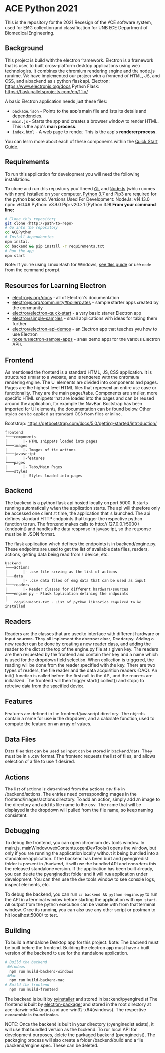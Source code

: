 # ACE Python 2021

This is the repository for the 2021 Redesign of the ACE software system, used for EMG collection and classification for UNB ECE Department of Biomedical Engineering.

## Background

This project is build with the electron framework. Electron is a framework that is used to built cross-platform desktop applications using web technologies. It combines the chromium rendering engine and the node.js runtime. We have implemented our project with a frontend of HTML, JS, and CSS, and a backend as a python flask api.
Electron: https://www.electronjs.org/docs
Python Flask: https://flask.palletsprojects.com/en/1.1.x/

A basic Electron application needs just these files:

- `package.json` - Points to the app's main file and lists its details and dependencies.
- `main.js` - Starts the app and creates a browser window to render HTML. This is the app's **main process**.
- `index.html` - A web page to render. This is the app's **renderer process**.

You can learn more about each of these components within the [Quick Start Guide](https://electronjs.org/docs/tutorial/quick-start).

## Requirements

To run this application for development you will need the following installations.

To clone and run this repository you'll need [Git](https://git-scm.com) and [Node.js](https://nodejs.org/en/download/) (which comes with [npm](http://npmjs.com)) installed on your computer. [Python 3.7](https://www.python.org/downloads/) and Pip3 are required for the python backend.
Versions Used For Development:
NodeJs: v14.13.0
npm: v6.14.9
Python: v3.9.0
Pip: v20.3.1 (Python 3.9)
**From your command line:**

```bash
# Clone this repository
git clone <http://path-to-repo>
# Go into the repository
cd ACEPython
# Install dependencies
npm install
cd backend && pip install -r requirements.txt
# Run the app
npm start
```

Note: If you're using Linux Bash for Windows, [see this guide](https://www.howtogeek.com/261575/how-to-run-graphical-linux-desktop-applications-from-windows-10s-bash-shell/) or use `node` from the command prompt.

## Resources for Learning Electron

- [electronjs.org/docs](https://electronjs.org/docs) - all of Electron's documentation
- [electronjs.org/community#boilerplates](https://electronjs.org/community#boilerplates) - sample starter apps created by the community
- [electron/electron-quick-start](https://github.com/electron/electron-quick-start) - a very basic starter Electron app
- [electron/simple-samples](https://github.com/electron/simple-samples) - small applications with ideas for taking them further
- [electron/electron-api-demos](https://github.com/electron/electron-api-demos) - an Electron app that teaches you how to use Electron
- [hokein/electron-sample-apps](https://github.com/hokein/electron-sample-apps) - small demo apps for the various Electron APIs

## Frontend

As mentioned the frontend is a standard HTML, JS, CSS application. It is structured similar to a website, and is rendered with the chromium rendering engine. The UI elements are divided into components and pages. Pages are the highest level HTML files that represent an entire use case or functionality. They are the main pages/tabs. Components are smaller, more specific HTML snippets that are loaded into the pages and can be reused around the application, for example the NavBar. Bootstrap has been imported for UI elements, the documentation can be found below. Other styles can be applied as standard CSS from files or inline.

Bootstrap: https://getbootstrap.com/docs/5.0/getting-started/introduction/

```
frontend
└───components
│		|- HTML snippets loaded into pages
└───images
|   	|- Images of the actions
└───javascript
|   	|-features
└───pages
|    	|- Tabs/Main Pages
└───styles
		|- Styles loaded into pages

```

## Backend

The backend is a python flask api hosted locally on port 5000. It starts running automatically when the application starts. The api will therefore only be accessed one client at time, the application that is launched.
The api defines standard HTTP endpoints that trigger the respective python function to run. The frontend makes calls to http:// 127.0.0.1:5000 / {endpoint} and handles the data response in javascript, so the response must be in JSON format.

The flask application which defines the endpoints is in backend/engine.py. These endpoints are used to get the list of available data files, readers, actions, getting data being read from a device, etc.

```
backend
└───actions
│		|- .csv file serving as the list of actions
└───data
│		|- .csv data files of emg data that can be used as input
└───readers
|       |- Reader classes for different hardware/sources
└───engine.py - Flask Application defining the endpoints
|
└───requirements.txt - List of python libraries required to be installed

```

## Readers

Readers are the classes that are used to interface with different hardware or input sources. They all implement the abstract class, Reader.py. Adding a new reader can be done by creating a new reader class, and adding the reader to the dict at the top of the engine.py file at a given key. The readers are then requested by the frontend and contain their key and a name which is used for the dropdown field selection. When collection is triggered, the reading will be done from the reader specified with the key. There are two types of readers, the file reader and the data acquisition readers (DAQ). An init() function is called before the first call to the API, and the readers are initialized. The frontend will then trigger start() collect() and stop() to retreive data from the specified device.

## Features

Features are defined in the frontend/javascript directory. The objects contain a name for use in the dropdown, and a calculate function, used to compute the feature on an array of values.

## Data Files

Data files that can be used as input can be stored in backend/data. They must be in a .csv format. The frontend requests the list of files, and allows selection of a file to use if desired.

## Actions

The list of actions is determined from the actions csv file in /backend/actions. The entries need corresponding images in the frontend/images/actions directory. To add an action, simply add an image to the directory and add its file name to the csv. The name that will be displayed in the dropdown will pulled from the file name, so keep naming consistent.

## Debugging

To debug the frontend, you can open chromium dev tools window. In main.js, mainWindow.webContents.openDevTools() opens the window, but only if you are running the application locally without it being bundled into a standalone application. If the backend has been built and pyenginedist folder is present in /backend, it will use the bundled API and considers this the released standalone version. If the application has been built already, you can delete the pyenginedist folder and it will run application under development. You can then use the dev tools window to see console logs, inspect elements, etc.

To debug the backend, you can run `cd backend && python engine.py` to run the API in a terminal window before starting the application with `npm start`. All output from the python execution can be visible with from that terminal window. Once its running, you can also use any other script or postman to hit localhost:5000/ to test.

## Building

To build a standalone Desktop app for this project.
Note: The backend must be built before the frontend. Building the electron app must have a built version of the backend to use for the standalone application.

```bash
# Build the backend
 #Windows
  npm run build-backend-windows
 #Mac
  npm run build-backend-mac
# Build the frontend
  npm run build-frontend
```

The backend is built by [pyinstaller](https://www.pyinstaller.org/) and stored in backend/pyenginedist
The frontend is built by [electron-packager](https://github.com/electron/electron-packager) and stored in the root directory at ace-darwin-x64 (mac) and ace-win32-x64(windows). The respective executable is found inside.

NOTE: Once the backend is built in your directory (pyenginedist exists), it will use that bundled version as the backend. To run local API for development purposes, delete the packaged backend (pyenginedist). The packaging process will also create a folder /backend/build and a file /backend/engine.spec. These can be deleted. 
